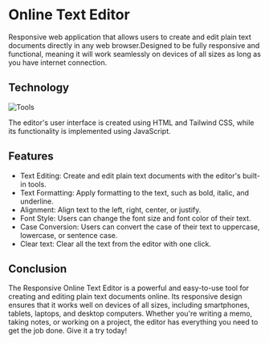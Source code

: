 # Online Text Editor

Responsive web application that allows users to create and edit plain text documents directly in any web browser.Designed to be fully responsive and functional, meaning it will work seamlessly on devices of all sizes as long as you have internet connection.

## Technology

![Tools](https://skillicons.dev/icons?i=html,tailwind,js)

The editor's user interface is created using HTML and Tailwind CSS, while its functionality is implemented using JavaScript.

## Features

- Text Editing: Create and edit plain text documents with the editor's built-in tools.
- Text Formatting: Apply formatting to the text, such as bold, italic, and underline.
- Alignment: Align text to the left, right, center, or justify.
- Font Style: Users can change the font size and font color of their text.
- Case Conversion: Users can convert the case of their text to uppercase, lowercase, or sentence case.
- Clear text: Clear all the text from the editor with one click.

## Conclusion

The Responsive Online Text Editor is a powerful and easy-to-use tool for creating and editing plain text documents online. Its responsive design ensures that it works well on devices of all sizes, including smartphones, tablets, laptops, and desktop computers. Whether you're writing a memo, taking notes, or working on a project, the editor has everything you need to get the job done. Give it a try today!
